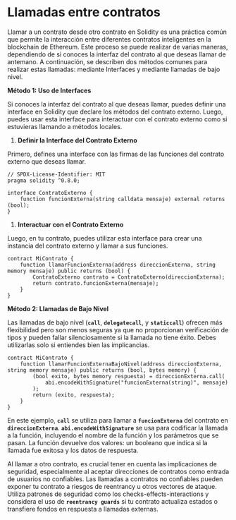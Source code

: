 # Llamadas entre contratos

Llamar a un contrato desde otro contrato en Solidity es una práctica común que permite la interacción entre diferentes contratos inteligentes en la blockchain de Ethereum. Este proceso se puede realizar de varias maneras, dependiendo de si conoces la interfaz del contrato al que deseas llamar de antemano. A continuación, se describen dos métodos comunes para realizar estas llamadas: mediante Interfaces y mediante llamadas de bajo nivel.

**Método 1: Uso de Interfaces**

Si conoces la interfaz del contrato al que deseas llamar, puedes definir una interface en Solidity que declare los métodos del contrato externo. Luego, puedes usar esta interface para interactuar con el contrato externo como si estuvieras llamando a métodos locales.

1. **Definir la Interface del Contrato Externo**

Primero, defines una interface con las firmas de las funciones del contrato externo que deseas llamar.

```solidity
// SPDX-License-Identifier: MIT
pragma solidity ^0.8.0;

interface ContratoExterno {
    function funcionExterna(string calldata mensaje) external returns (bool);
}
```

1. **Interactuar con el Contrato Externo**

Luego, en tu contrato, puedes utilizar esta interface para crear una instancia del contrato externo y llamar a sus funciones.

```solidity
contract MiContrato {
    function llamarFuncionExterna(address direccionExterna, string memory mensaje) public returns (bool) {
        ContratoExterno contrato = ContratoExterno(direccionExterna);
        return contrato.funcionExterna(mensaje);
    }
}
```

**Método 2: Llamadas de Bajo Nivel**

Las llamadas de bajo nivel (**`call`**, **`delegatecall`**, y **`staticcall`**) ofrecen más flexibilidad pero son menos seguras ya que no proporcionan verificación de tipos y pueden fallar silenciosamente si la llamada no tiene éxito. Debes utilizarlas solo si entiendes bien las implicancias.

```solidity
contract MiContrato {
    function llamarFuncionExternaBajoNivel(address direccionExterna, string memory mensaje) public returns (bool, bytes memory) {
        (bool exito, bytes memory respuesta) = direccionExterna.call(
            abi.encodeWithSignature("funcionExterna(string)", mensaje)
        );
        return (exito, respuesta);
    }
}
```

En este ejemplo, **`call`** se utiliza para llamar a **`funcionExterna`** del contrato en **`direccionExterna`**. **`abi.encodeWithSignature`** se usa para codificar la llamada a la función, incluyendo el nombre de la función y los parámetros que se pasan. La función devuelve dos valores: un booleano que indica si la llamada fue exitosa y los datos de respuesta.

Al llamar a otro contrato, es crucial tener en cuenta las implicaciones de seguridad, especialmente al aceptar direcciones de contratos como entrada de usuarios no confiables. Las llamadas a contratos no confiables pueden exponer tu contrato a riesgos de reentrancy u otros vectores de ataque. Utiliza patrones de seguridad como los checks-effects-interactions y considera el uso de **`reentrancy guards`** si tu contrato actualiza estados o transfiere fondos en respuesta a llamadas externas.
